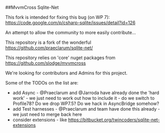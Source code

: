 ##MvvmCross Sqlite-Net

This fork is intended for fixing this bug (on WP 7):
https://code.google.com/p/csharp-sqlite/issues/detail?id=126

An attempt to allow the community to more easily contribute...

This repository is a fork of the wonderful https://github.com/praeclarum/sqlite-net/

This repository relies on 'core' nuget packages from https://github.com/slodge/mvvmcross

We're looking for contributors and Admins for this project.

Some of the TODOs on the list are:

- add Async - @Praeclarum and @Jarroda have already done the 'hard work' - we just need to work out how to include it - do we switch to Profile78? Do we drop WP7.5? Do we hack in AsyncBridge somehow?
- add Test harnesses - @Praeclarum and team have done this already - we just need to merge back here
- consider extensions - like https://bitbucket.org/twincoders/sqlite-net-extensions
